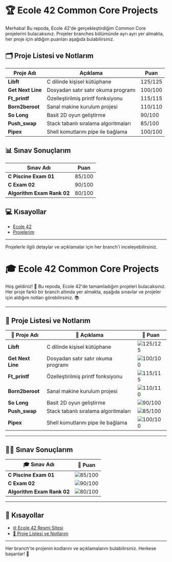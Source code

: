 # 🏆 Ecole 42 Common Core Projects

Merhaba! Bu repoda, Ecole 42'de gerçekleştirdiğim Common Core projelerini bulacaksınız. Projeler branches bölümünde ayrı ayrı yer almakta, her proje için aldığım puanları aşağıda bulabilirsiniz.

## 🗂️ Proje Listesi ve Notlarım

| Proje Adı                  | Açıklama                            | Puan |
| -------------------------- | ----------------------------------- | ---- |
| **Libft**                   | C dilinde kişisel kütüphane         | 125/125 |
| **Get Next Line**           | Dosyadan satır satır okuma programı  | 100/100 |
| **Ft_printf**               | Özelleştirilmiş printf fonksiyonu   | 115/115 |
| **Born2beroot**             | Sanal makine kurulum projesi        | 110/110 |
| **So Long**                 | Basit 2D oyun geliştirme            | 90/100 |
| **Push_swap**               | Stack tabanlı sıralama algoritmaları| 85/100 |
| **Pipex**                   | Shell komutlarını pipe ile bağlama  | 100/100 |

## 📊 Sınav Sonuçlarım

| Sınav Adı                   | Puan |
| --------------------------- | ---- |
| **C Piscine Exam 01**        | 85/100 |
| **C Exam 02**                | 90/100 |
| **Algorithm Exam Rank 02**   | 80/100 |

## 💻 Kısayollar

- [Ecole 42](https://42.fr/en/homepage/)
- [Projelerim](#🗂️-proje-listesi-ve-notlarım)

---

Projelerle ilgili detaylar ve açıklamalar için her branch'i inceleyebilirsiniz.








# 🎓 **Ecole 42 Common Core Projects** 

Hoş geldiniz! 👋 Bu repoda, Ecole 42'de tamamladığım projeleri bulacaksınız. Her proje farklı bir branch altında yer almakta, aşağıda sınavlar ve projeler için aldığım notları görebilirsiniz. 📚

---

## 📂 **Proje Listesi ve Notlarım**

| 📝 **Proje Adı**             | 📖 **Açıklama**                            | 🌟 **Puan** |
| --------------------------- | ------------------------------------------ | ----------- |
| **Libft**                    | C dilinde kişisel kütüphane                 | ![125/125](https://img.shields.io/badge/-125%2F125-brightgreen) |
| **Get Next Line**            | Dosyadan satır satır okuma programı         | ![100/100](https://img.shields.io/badge/-100%2F100-brightgreen) |
| **Ft_printf**                | Özelleştirilmiş printf fonksiyonu           | ![115/115](https://img.shields.io/badge/-115%2F115-brightgreen) |
| **Born2beroot**              | Sanal makine kurulum projesi                | ![110/110](https://img.shields.io/badge/-110%2F110-brightgreen) |
| **So Long**                  | Basit 2D oyun geliştirme                    | ![90/100](https://img.shields.io/badge/-90%2F100-yellow) |
| **Push_swap**                | Stack tabanlı sıralama algoritmaları        | ![85/100](https://img.shields.io/badge/-85%2F100-yellow) |
| **Pipex**                    | Shell komutlarını pipe ile bağlama          | ![100/100](https://img.shields.io/badge/-100%2F100-brightgreen) |

---

## 🧑‍💻 **Sınav Sonuçlarım**

| 🎓 **Sınav Adı**             | 🌟 **Puan** |
| ---------------------------- | ----------- |
| **C Piscine Exam 01**         | ![85/100](https://img.shields.io/badge/-85%2F100-yellow) |
| **C Exam 02**                 | ![90/100](https://img.shields.io/badge/-90%2F100-yellow) |
| **Algorithm Exam Rank 02**    | ![80/100](https://img.shields.io/badge/-80%2F100-orange) |

---

## 🔗 **Kısayollar**

- [🌐 Ecole 42 Resmi Sitesi](https://42.fr/en/homepage/)
- [📑 Proje Listesi ve Notlarım](#-proje-listesi-ve-notlarım)

---

Her branch'te projenin kodlarını ve açıklamalarını bulabilirsiniz. Herkese başarılar! 🚀

